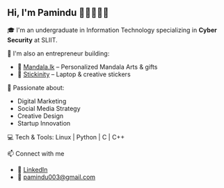 ## Hi, I'm Pamindu 👋🏼👨🏽‍💻

🎓 I'm an undergraduate in Information Technology specializing in **Cyber Security** at SLIIT.

🚀 I'm also an entrepreneur building:
- 🎨 [Mandala.lk](https://www.instagram.com/shop.mandala.lk) – Personalized Mandala Arts & gifts
- 🔖 [Stickinity](https://www.instagram.com/stickinity) – Laptop & creative stickers

📲 Passionate about:
- Digital Marketing
- Social Media Strategy
- Creative Design
- Startup Innovation

💻 Tech & Tools:
Linux | Python | C | C++

📫 Connect with me
- 💼 [LinkedIn](https://www.linkedin.com/in/pamindu-jayasekara/)
- 📧 pamindu003@gmail.com
